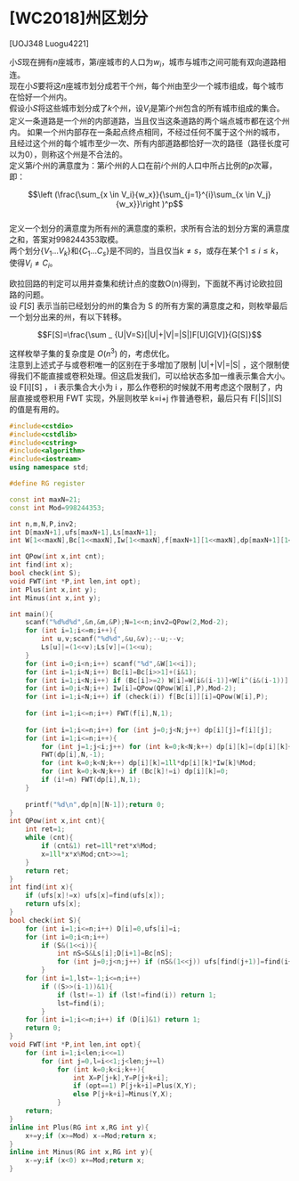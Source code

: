 # [WC2018]州区划分
[UOJ348 Luogu4221]

小$S$现在拥有$n$座城市，第$i$座城市的人口为$w_i$，城市与城市之间可能有双向道路相连。  
现在小$S$要将这$n$座城市划分成若干个州，每个州由至少一个城市组成，每个城市在恰好一个州内。  
假设小$S$将这些城市划分成了$k$个州，设$V_i$是第$i$个州包含的所有城市组成的集合。
定义一条道路是一个州的内部道路，当且仅当这条道路的两个端点城市都在这个州内。
如果一个州内部存在一条起点终点相同，不经过任何不属于这个州的城市，且经过这个州的每个城市至少一次、所有内部道路都恰好一次的路径（路径长度可以为0），则称这个州是不合法的。  
定义第$i$个州的满意度为：第$i$个州的人口在前$i$个州的人口中所占比例的$p$次幂，即：  

$$\left (\frac{\sum_{x \in V_i}{w_x}}{\sum_{j=1}^{i}\sum_{x \in V_j}{w_x}}\right )^p$$  
定义一个划分的满意度为所有州的满意度的乘积，求所有合法的划分方案的满意度之和，答案对$998244353$取模。  
两个划分$\{V_1...V_k\}$和$\{C_1...C_s\}$是不同的，当且仅当$k\neq s$，或存在某个$1\leq i\leq k$，使得$V_i\neq C_i$。

欧拉回路的判定可以用并查集和统计点的度数O(n)得到，下面就不再讨论欧拉回路的问题。  
设 $F[S]$ 表示当前已经划分的州的集合为 S 的所有方案的满意度之和，则枚举最后一个划分出来的州，有以下转移。

$$F[S]=\frac{\sum _ {U|V=S}[|U|+|V|=|S|]F[U]G[V]}{G[S]}$$

这样枚举子集的复杂度是 $O(n^3)$ 的，考虑优化。  
注意到上述式子与或卷积唯一的区别在于多增加了限制 |U|+|V|=|S| ，这个限制使得我们不能直接或卷积处理。但这启发我们，可以给状态多加一维表示集合大小。设 F[i][S] ， i 表示集合大小为 i ，那么作卷积的时候就不用考虑这个限制了，内层直接或卷积用 FWT 实现，外层则枚举 k=i+j 作普通卷积，最后只有 F[|S|][S] 的值是有用的。

```cpp
#include<cstdio>
#include<cstdlib>
#include<cstring>
#include<algorithm>
#include<iostream>
using namespace std;

#define RG register

const int maxN=21;
const int Mod=998244353;

int n,m,N,P,inv2;
int D[maxN+1],ufs[maxN+1],Ls[maxN+1];
int W[1<<maxN],Bc[1<<maxN],Iw[1<<maxN],f[maxN+1][1<<maxN],dp[maxN+1][1<<maxN];

int QPow(int x,int cnt);
int find(int x);
bool check(int S);
void FWT(int *P,int len,int opt);
int Plus(int x,int y);
int Minus(int x,int y);

int main(){
	scanf("%d%d%d",&n,&m,&P);N=1<<n;inv2=QPow(2,Mod-2);
	for (int i=1;i<=m;i++){
		int u,v;scanf("%d%d",&u,&v);--u;--v;
		Ls[u]|=(1<<v);Ls[v]|=(1<<u);
	}
	for (int i=0;i<n;i++) scanf("%d",&W[1<<i]);
	for (int i=1;i<N;i++) Bc[i]=Bc[i>>1]+(i&1);
	for (int i=1;i<N;i++) if (Bc[i]>=2) W[i]=W[i&(i-1)]+W[i^(i&(i-1))];
	for (int i=0;i<N;i++) Iw[i]=QPow(QPow(W[i],P),Mod-2);
	for (int i=1;i<N;i++) if (check(i)) f[Bc[i]][i]=QPow(W[i],P);
	
	for (int i=1;i<=n;i++) FWT(f[i],N,1);
	
	for (int i=1;i<=n;i++) for (int j=0;j<N;j++) dp[i][j]=f[i][j];
	for (int i=1;i<=n;i++){
		for (int j=1;j<i;j++) for (int k=0;k<N;k++) dp[i][k]=(dp[i][k]+1ll*dp[j][k]*f[i-j][k]%Mod)%Mod;
		FWT(dp[i],N,-1);
		for (int k=0;k<N;k++) dp[i][k]=1ll*dp[i][k]*Iw[k]%Mod;
		for (int k=0;k<N;k++) if (Bc[k]!=i) dp[i][k]=0;
		if (i!=n) FWT(dp[i],N,1);
	}
	
	printf("%d\n",dp[n][N-1]);return 0;
}
int QPow(int x,int cnt){
	int ret=1;
	while (cnt){
		if (cnt&1) ret=1ll*ret*x%Mod;
		x=1ll*x*x%Mod;cnt>>=1;
	}
	return ret;
}
int find(int x){
	if (ufs[x]!=x) ufs[x]=find(ufs[x]);
	return ufs[x];
}
bool check(int S){
	for (int i=1;i<=n;i++) D[i]=0,ufs[i]=i;
	for (int i=0;i<n;i++)
		if (S&(1<<i)){
			int nS=S&Ls[i];D[i+1]=Bc[nS];
			for (int j=0;j<n;j++) if (nS&(1<<j)) ufs[find(j+1)]=find(i+1);
		}
	for (int i=1,lst=-1;i<=n;i++)
		if ((S>>(i-1))&1){
			if (lst!=-1) if (lst!=find(i)) return 1;
			lst=find(i);
		}
	for (int i=1;i<=n;i++) if (D[i]&1) return 1;
	return 0;
}
void FWT(int *P,int len,int opt){
	for (int i=1;i<len;i<<=1)
		for (int j=0,l=i<<1;j<len;j+=l)
			for (int k=0;k<i;k++){
				int X=P[j+k],Y=P[j+k+i];
				if (opt==1) P[j+k+i]=Plus(X,Y);
				else P[j+k+i]=Minus(Y,X);
			}
	return;
}
inline int Plus(RG int x,RG int y){
	x+=y;if (x>=Mod) x-=Mod;return x;
}
inline int Minus(RG int x,RG int y){
	x-=y;if (x<0) x+=Mod;return x;
}
```